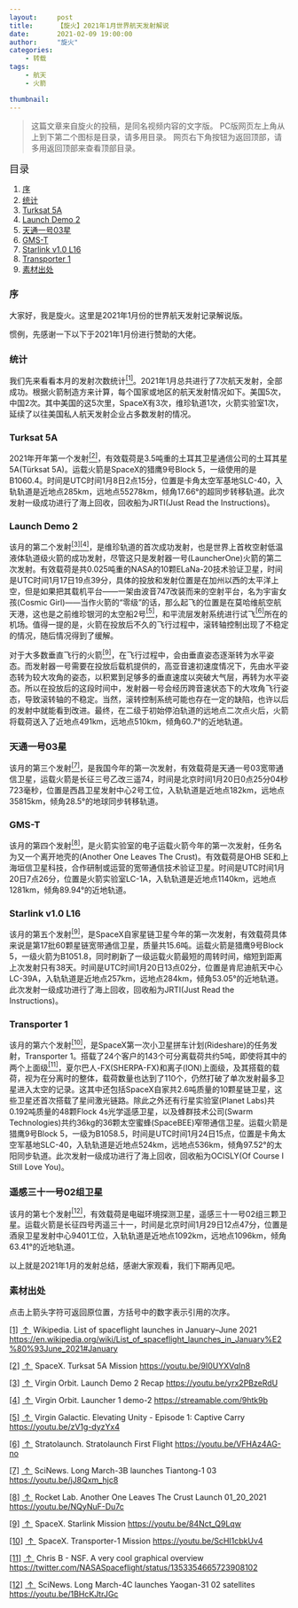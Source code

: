 ```yaml
---
layout:     post
title:      【旋火】2021年1月世界航天发射解说
date:       2021-02-09 19:00:00
author:     "旋火"
categories:
    - 转载
tags:
    - 航天
    - 火箭

thumbnail: 
---
```

>这篇文章来自旋火的投稿，是同名视频内容的文字版。
>PC版网页左上角从上到下第二个图标是目录，请多用目录。
>网页右下角按钮为返回顶部，请多用返回顶部来查看顶部目录。

<escape><font size=4>目录</font></escape>

1. [序](#序)
2. [统计](#统计)
3. [Turksat 5A](#Turksat-5A)
4. [Launch Demo 2](#Launch-Demo-2)
5. [天通一号03星](#天通一号03星)
6. [GMS-T](#GMS-T)
7. [Starlink v1.0 L16](#Starlink-v1-0-L16)
8. [Transporter 1](#Transporter-1)
9. [素材出处](#素材出处)

### 序

大家好，我是旋火。这里是2021年1月份的世界航天发射记录解说版。

惯例，先感谢一下以下于2021年1月份进行赞助的大佬。

### 统计

我们先来看看本月的发射次数统计<escape><a name = "ref_1_s"><a href="#ref_1_d"><sup>[1]</sup></a></escape>。2021年1月总共进行了7次航天发射，全部成功。根据火箭制造方来计算，每个国家或地区的航天发射情况如下。美国5次，中国2次。其中美国的这5次里，SpaceX有3次，维珍轨道1次，火箭实验室1次，延续了以往美国私人航天发射企业占多数发射的情况。

### Turksat 5A

2021年开年第一个发射<escape><a name = "ref_2_s"><a href="#ref_2_d"><sup>[2]</sup></a></escape>，有效载荷是3.5吨重的土耳其卫星通信公司的土耳其星5A(Türksat 5A)。运载火箭是SpaceX的猎鹰9号Block 5，一级使用的是B1060.4。时间是UTC时间1月8日2点15分，位置是卡角太空军基地SLC-40，入轨轨道是近地点285km，远地点55278km，倾角17.66°的超同步转移轨道。此次发射一级成功进行了海上回收，回收船为JRTI(Just Read the Instructions)。

### Launch Demo 2

该月的第二个发射<escape><a name = "ref_3_s"><a href="#ref_3_d"><sup>[3]</sup></a><a name = "ref_4_s"><a href="#ref_4_d"><sup>[4]</sup></a></escape>，是维珍轨道的首次成功发射，也是世界上首枚空射低温液体轨道级火箭的成功发射，尽管这只是发射器一号(LauncherOne)火箭的第二次发射。有效载荷是共0.025吨重的NASA的10颗ELaNa-20技术验证卫星，时间是UTC时间1月17日19点39分，具体的投放和发射位置是在加州以西的太平洋上空，但是如果把其载机平台——一架由波音747改装而来的空射平台，名为宇宙女孩(Cosmic Girl)——当作火箭的“零级”的话，那么起飞的位置是在莫哈维航空航天港，这也是之前维珍银河的太空船2号<escape><a name = "ref_5_s"><a href="#ref_5_d"><sup>[5]</sup></a></escape>，和平流层发射系统进行试飞<escape><a name = "ref_6_s"><a href="#ref_6_d"><sup>[6]</sup></a></escape>所在的机场。值得一提的是，火箭在投放后不久的飞行过程中，滚转轴控制出现了不稳定的情况，随后情况得到了缓解。

对于大多数垂直飞行的火箭<escape><a name = "ref_9_s"><a href="#ref_9_d"><sup>[9]</sup></a></escape>，在飞行过程中，会由垂直姿态逐渐转为水平姿态。而发射器一号需要在投放后载机提供的，高亚音速初速度情况下，先由水平姿态转为较大攻角的姿态，以积累到足够多的垂直速度以突破大气层，再转为水平姿态。所以在投放后的这段时间中，发射器一号会经历跨音速状态下的大攻角飞行姿态，导致滚转轴的不稳定。当然，滚转控制系统可能也存在一定的缺陷，也许以后的发射中就能看到改进。最终，在二级于初始停泊轨道的远地点二次点火后，火箭将载荷送入了近地点491km，远地点510km，倾角60.7°的近地轨道。

### 天通一号03星

该月的第三个发射<escape><a name = "ref_7_s"><a href="#ref_7_d"><sup>[7]</sup></a></escape>，是我国今年的第一次发射，有效载荷是天通一号03宽带通信卫星，运载火箭是长征三号乙改三遥74，时间是北京时间1月20日0点25分04秒723毫秒，位置是西昌卫星发射中心2号工位，入轨轨道是近地点182km，远地点35815km，倾角28.5°的地球同步转移轨道。

### GMS-T

该月的第四个发射<escape><a name = "ref_8_s"><a href="#ref_8_d"><sup>[8]</sup></a></escape>，是火箭实验室的电子运载火箭今年的第一次发射，任务名为又一个离开地壳的(Another One Leaves The Crust)。有效载荷是OHB SE和上海垣信卫星科技，合作研制或运营的宽带通信技术验证卫星。时间是UTC时间1月20日7点26分，位置是火箭实验室LC-1A，入轨轨道是近地点1140km，远地点1281km，倾角89.94°的近地轨道。

### Starlink v1.0 L16

该月的第五个发射<escape><a name = "ref_9_s"><a href="#ref_9_d"><sup>[9]</sup></a></escape>，是SpaceX自家星链卫星今年的第一次发射，有效载荷具体来说是第17批60颗星链宽带通信卫星，质量共15.6吨。运载火箭是猎鹰9号Block 5，一级火箭为B1051.8，同时刷新了一级运载火箭最短的周转时间，缩短到距离上次发射只有38天。时间是UTC时间1月20日13点02分，位置是肯尼迪航天中心LC-39A，入轨轨道是近地点257km，远地点284km，倾角53.05°的近地轨道。此次发射一级成功进行了海上回收，回收船为JRTI(Just Read the Instructions)。

### Transporter 1

该月的第六个发射<escape><a name = "ref_10_s"><a href="#ref_10_d"><sup>[10]</sup></a></escape>，是SpaceX第一次小卫星拼车计划(Rideshare)的任务发射，Transporter 1。搭载了24个客户的143个可分离载荷共约5吨，即使将其中的两个上面级<escape><a name = "ref_11_s"><a href="#ref_11_d"><sup>[11]</sup></a></escape>，夏尔巴人-FX(SHERPA-FX)和离子(ION)上面级，及其搭载的载荷，视为在分离时的整体，载荷数量也达到了110个，仍然打破了单次发射最多卫星进入太空的记录。这其中还包括SpaceX自家共2.6吨质量的10颗星链卫星，这些卫星还首次搭载了星间激光链路。除此之外还有行星实验室(Planet Labs)共0.192吨质量的48颗Flock 4s光学遥感卫星，以及蜂群技术公司(Swarm Technologies)共约36kg的36颗太空蜜蜂(SpaceBEE)窄带通信卫星。运载火箭是猎鹰9号Block 5，一级为B1058.5，时间是UTC时间1月24日15点，位置是卡角太空军基地SLC-40，入轨轨道是近地点524km，远地点536km，倾角97.52°的太阳同步轨道。此次发射一级成功进行了海上回收，回收船为OCISLY(Of Course I Still Love You)。

### 遥感三十一号02组卫星

该月的第七个发射<escape><a name = "ref_12_s"><a href="#ref_12_d"><sup>[12]</sup></a></escape>，有效载荷是电磁环境探测卫星，遥感三十一号02组三颗卫星。运载火箭是长征四号丙遥三十一，时间是北京时间1月29日12点47分，位置是酒泉卫星发射中心9401工位，入轨轨道是近地点1092km，远地点1096km，倾角63.41°的近地轨道。

以上就是2021年1月的发射总结，感谢大家观看，我们下期再见吧。

### 素材出处

点击上箭头字符可返回原位置，方括号中的数字表示引用的次序。

<escape><a name = "ref_1_d"><a href = "#ref_1_d">[1]</a></a>&nbsp;<a href = "#ref_1_s">&nbsp;↑&nbsp;</a></escape> Wikipedia. List of spaceflight launches in January–June 2021
https://en.wikipedia.org/wiki/List_of_spaceflight_launches_in_January%E2%80%93June_2021#January

<escape><a name = "ref_2_d"><a href = "#ref_2_d">[2]</a></a>&nbsp;<a href = "#ref_2_s">&nbsp;↑&nbsp;</a></escape> SpaceX. Turksat 5A Mission
https://youtu.be/9I0UYXVqIn8

<escape><a name = "ref_3_d"><a href = "#ref_3_d">[3]</a></a>&nbsp;<a href = "#ref_3_s">&nbsp;↑&nbsp;</a></escape> Virgin Orbit. Launch Demo 2 Recap
https://youtu.be/yrx2PBzeRdU

<escape><a name = "ref_4_d"><a href = "#ref_4_d">[4]</a></a>&nbsp;<a href = "#ref_4_s">&nbsp;↑&nbsp;</a></escape> Virgin Orbit. Launcher 1 demo-2
https://streamable.com/9htk9b

<escape><a name = "ref_5_d"><a href = "#ref_5_d">[5]</a></a>&nbsp;<a href = "#ref_5_s">&nbsp;↑&nbsp;</a></escape> Virgin Galactic. Elevating Unity - Episode 1: Captive Carry
https://youtu.be/zV1g-dyzYx4

<escape><a name = "ref_6_d"><a href = "#ref_6_d">[6]</a></a>&nbsp;<a href = "#ref_6_s">&nbsp;↑&nbsp;</a></escape> Stratolaunch. Stratolaunch First Flight
https://youtu.be/VFHAz4AG-no

<escape><a name = "ref_7_d"><a href = "#ref_7_d">[7]</a></a>&nbsp;<a href = "#ref_7_s">&nbsp;↑&nbsp;</a></escape> SciNews. Long March-3B launches Tiantong-1 03
https://youtu.be/jJ8Qxm_hjc8

<escape><a name = "ref_8_d"><a href = "#ref_8_d">[8]</a></a>&nbsp;<a href = "#ref_8_s">&nbsp;↑&nbsp;</a></escape> Rocket Lab. Another One Leaves The Crust Launch 01_20_2021
https://youtu.be/NQyNuF-Du7c

<escape><a name = "ref_9_d"><a href = "#ref_9_d">[9]</a></a>&nbsp;<a href = "#ref_9_s">&nbsp;↑&nbsp;</a></escape> SpaceX. Starlink Mission
https://youtu.be/84Nct_Q9Lqw

<escape><a name = "ref_10_d"><a href = "#ref_10_d">[10]</a></a>&nbsp;<a href = "#ref_10_s">&nbsp;↑&nbsp;</a></escape> SpaceX. Transporter-1 Mission
https://youtu.be/ScHI1cbkUv4

<escape><a name = "ref_11_d"><a href = "#ref_11_d">[11]</a></a>&nbsp;<a href = "#ref_11_s">&nbsp;↑&nbsp;</a></escape> Chris B - NSF. A very cool graphical overview
https://twitter.com/NASASpaceflight/status/1353354665723908102

<escape><a name = "ref_12_d"><a href = "#ref_12_d">[12]</a></a>&nbsp;<a href = "#ref_12_s">&nbsp;↑&nbsp;</a></escape> SciNews. Long March-4C launches Yaogan-31 02 satellites
https://youtu.be/1BHcKJtrJGc
